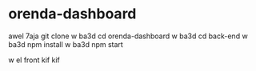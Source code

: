 # orenda-dashboard



awel 7aja git clone 
w ba3d cd orenda-dashboard
w ba3d cd back-end
w ba3d npm install 
w ba3d npm start

w el front kif kif 
